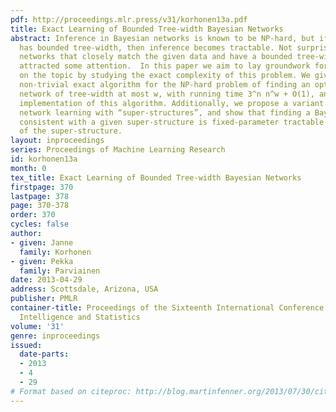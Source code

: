 ```yaml
---
pdf: http://proceedings.mlr.press/v31/korhonen13a.pdf
title: Exact Learning of Bounded Tree-width Bayesian Networks
abstract: Inference in Bayesian networks is known to be NP-hard, but if the network
  has bounded tree-width, then inference becomes tractable. Not surprisingly, learning
  networks that closely match the given data and have a bounded tree-width has recently
  attracted some attention.  In this paper we aim to lay groundwork for future research
  on the topic by studying the exact complexity of this problem. We give the first
  non-trivial exact algorithm for the NP-hard problem of finding an optimal Bayesian
  network of tree-width at most w, with running time 3^n n^w + O(1), and provide an
  implementation of this algorithm. Additionally, we propose a variant of Bayesian
  network learning with “super-structures”, and show that finding a Bayesian network
  consistent with a given super-structure is fixed-parameter tractable in the tree-width
  of the super-structure.
layout: inproceedings
series: Proceedings of Machine Learning Research
id: korhonen13a
month: 0
tex_title: Exact Learning of Bounded Tree-width Bayesian Networks
firstpage: 370
lastpage: 378
page: 370-378
order: 370
cycles: false
author:
- given: Janne
  family: Korhonen
- given: Pekka
  family: Parviainen
date: 2013-04-29
address: Scottsdale, Arizona, USA
publisher: PMLR
container-title: Proceedings of the Sixteenth International Conference on Artificial
  Intelligence and Statistics
volume: '31'
genre: inproceedings
issued:
  date-parts:
  - 2013
  - 4
  - 29
# Format based on citeproc: http://blog.martinfenner.org/2013/07/30/citeproc-yaml-for-bibliographies/
---
```

